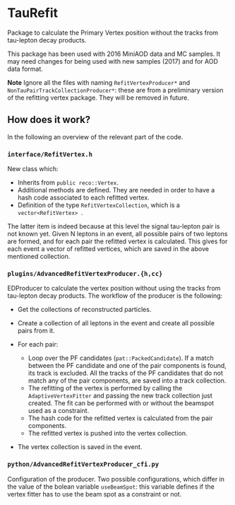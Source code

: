 # TauRefit

Package to calculate the Primary Vertex position without the tracks from tau-lepton decay products.

This package has been used with 2016 MiniAOD data and MC samples.
It may need changes for being used with new samples (2017) and for AOD data format.

**Note** Ignore all the files with naming `RefitVertexProducer*` and `NonTauPairTrackCollectionProducer*`: these are from a preliminary version of the refitting vertex package. They will be removed in future.


## How does it work?

In the following an overview of the relevant part of the code.


### `interface/RefitVertex.h`

New class which:

* Inherits from `public reco::Vertex`.
* Additional methods are defined. They are needed in order to have a hash code associated to each refitted vertex.
* Definition of the type `RefitVertexCollection`, which is a `vector<RefitVertex> `.

The latter item is indeed because at this level the signal tau-lepton pair is not known yet. Given N leptons in an event, all possible pairs of two leptons are formed, and for each pair the refitted vertex is calculated. This gives for each event a vector of refitted vertices, which are saved in the above mentioned collection.


### `plugins/AdvancedRefitVertexProducer.{h,cc}`

EDProducer to calculate the vertex position without using the tracks from tau-lepton decay products. The workflow of the producer is the following:

* Get the collections of reconstructed particles.

* Create a collection of all leptons in the event and create all possible pairs from it.

* For each pair:

	* Loop over the PF candidates (`pat::PackedCandidate`). If a match between the PF candidate and one of the pair components is found, its track is excluded. All the tracks of the PF candidates that do not match any of the pair components, are saved into a track collection.
	* The refitting of the vertex is performed by calling the `AdaptiveVertexFitter` and passing the new track collection just created. The fit can be performed with or without the beamspot used as a constraint.
	* The hash code for the refitted vertex is calculated from the pair components.
	* The refitted vertex is pushed into the vertex collection.

* The vertex collection is saved in the event.


### `python/AdvancedRefitVertexProducer_cfi.py`

Configuration of the producer. Two possible configurations, which differ in the value of the bolean variable `useBeamSpot`: this variable defines if the vertex fitter has to use the beam spot as a constraint or not.
